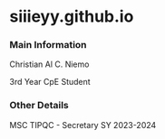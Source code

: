 # siiieyy.github.io

### Main Information
Christian Al C. Niemo

3rd Year CpE Student


### Other Details
MSC TIPQC - Secretary SY 2023-2024
